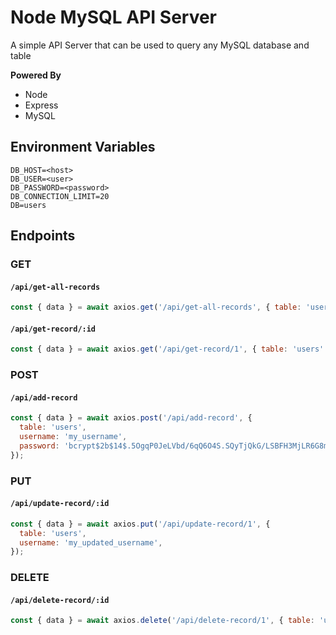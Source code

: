 # Node MySQL API Server

A simple API Server that can be used to query any MySQL database and table

**Powered By**

- Node
- Express
- MySQL

## Environment Variables

```
DB_HOST=<host>
DB_USER=<user>
DB_PASSWORD=<password>
DB_CONNECTION_LIMIT=20
DB=users
```

## Endpoints

### GET

#### `/api/get-all-records`

```javascript
const { data } = await axios.get('/api/get-all-records', { table: 'users' }); 
```

#### `/api/get-record/:id`

```javascript
const { data } = await axios.get('/api/get-record/1', { table: 'users' }); 
```

### POST

#### `/api/add-record`

```javascript
const { data } = await axios.post('/api/add-record', { 
  table: 'users', 
  username: 'my_username', 
  password: 'bcrypt$2b$14$.5OgqP0JeLVbd/6qQ6O4S.SQyTjQkG/LSBFH3MjLR6G8mnGo1vMFG', 
}); 
```

### PUT

#### `/api/update-record/:id`

```javascript
const { data } = await axios.put('/api/update-record/1', { 
  table: 'users', 
  username: 'my_updated_username', 
}); 
```

### DELETE

#### `/api/delete-record/:id`

```javascript
const { data } = await axios.delete('/api/delete-record/1', { table: 'users' }); 
```